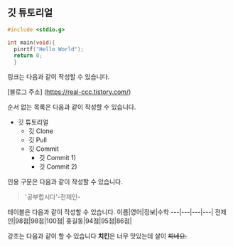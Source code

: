 ## 깃 튜토리얼

```c
#include <stdio.g>

int main(void){
  pinrtf("Hello World");
  return 0;
  }
```

링크는 다음과 같이 작성할 수 있습니다.

[블로그 주소] (https://real-ccc.tistory.com/)



순서 없는 목록은 다음과 같이 작성할 수 있습니다.

* 깃 튜토리얼
  * 깃 Clone
  * 깃 Pull
  * 깃 Commit
    * 깃 Commit 1)
    * 깃 Commit 2)
    
인용 구문은 다음과 같이 작성할 수 있습니다.


> '공부합시다'-전제인-

테이블은 다음과 같이 작성할 수 있습니다.
이름|영어|정보|수학
---|---|---|---|
전제인|98점|98점|100점|
홍길동|94점|95점|86점|

강조는 다음과 같이 할 수 있습니다
**치킨**은 너무 맛있는데 살이 ~~찌네요.~~
    
